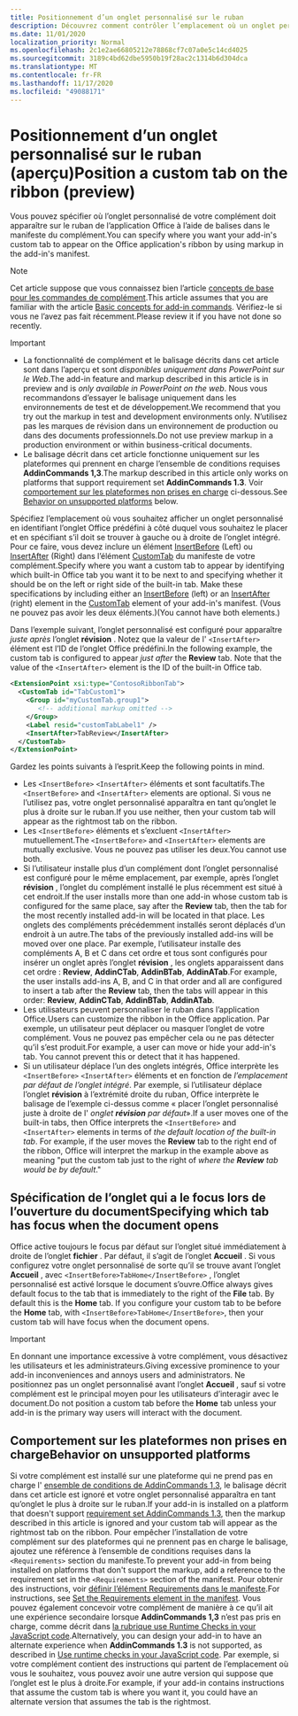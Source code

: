 ```yaml
---
title: Positionnement d’un onglet personnalisé sur le ruban
description: Découvrez comment contrôler l’emplacement où un onglet personnalisé apparaît dans le ruban Office et s’il a le focus par défaut.
ms.date: 11/01/2020
localization_priority: Normal
ms.openlocfilehash: 2c1e2ae66805212e78868cf7c07a0e5c14cd4025
ms.sourcegitcommit: 3189c4bd62dbe5950b19f28ac2c1314b6d304dca
ms.translationtype: MT
ms.contentlocale: fr-FR
ms.lasthandoff: 11/17/2020
ms.locfileid: "49088171"
---
```

# <a name="position-a-custom-tab-on-the-ribbon-preview"></a><span data-ttu-id="750f8-103">Positionnement d’un onglet personnalisé sur le ruban (aperçu)</span><span class="sxs-lookup"><span data-stu-id="750f8-103">Position a custom tab on the ribbon (preview)</span></span>

<span data-ttu-id="750f8-104">Vous pouvez spécifier où l’onglet personnalisé de votre complément doit apparaître sur le ruban de l’application Office à l’aide de balises dans le manifeste du complément.</span><span class="sxs-lookup"><span data-stu-id="750f8-104">You can specify where you want your add-in's custom tab to appear on the Office application's ribbon by using markup in the add-in's manifest.</span></span>

> [!NOTE]
> <span data-ttu-id="750f8-105">Cet article suppose que vous connaissez bien l’article [concepts de base pour les commandes de complément](add-in-commands.md).</span><span class="sxs-lookup"><span data-stu-id="750f8-105">This article assumes that you are familiar with the article [Basic concepts for add-in commands](add-in-commands.md).</span></span> <span data-ttu-id="750f8-106">Vérifiez-le si vous ne l’avez pas fait récemment.</span><span class="sxs-lookup"><span data-stu-id="750f8-106">Please review it if you have not done so recently.</span></span>

> [!IMPORTANT]
>
> - <span data-ttu-id="750f8-107">La fonctionnalité de complément et le balisage décrits dans cet article sont dans l’aperçu et sont *disponibles uniquement dans PowerPoint sur le Web*.</span><span class="sxs-lookup"><span data-stu-id="750f8-107">The add-in feature and markup described in this article is in preview and is *only available in PowerPoint on the web*.</span></span> <span data-ttu-id="750f8-108">Nous vous recommandons d’essayer le balisage uniquement dans les environnements de test et de développement.</span><span class="sxs-lookup"><span data-stu-id="750f8-108">We recommend that you try out the markup in test and development environments only.</span></span> <span data-ttu-id="750f8-109">N’utilisez pas les marques de révision dans un environnement de production ou dans des documents professionnels.</span><span class="sxs-lookup"><span data-stu-id="750f8-109">Do not use preview markup in a production environment or within business-critical documents.</span></span>
> - <span data-ttu-id="750f8-110">Le balisage décrit dans cet article fonctionne uniquement sur les plateformes qui prennent en charge l’ensemble de conditions requises **AddinCommands 1,3**.</span><span class="sxs-lookup"><span data-stu-id="750f8-110">The markup described in this article only works on platforms that support requirement set **AddinCommands 1.3**.</span></span> <span data-ttu-id="750f8-111">Voir [comportement sur les plateformes non prises en charge](#behavior-on-unsupported-platforms) ci-dessous.</span><span class="sxs-lookup"><span data-stu-id="750f8-111">See [Behavior on unsupported platforms](#behavior-on-unsupported-platforms) below.</span></span>

<span data-ttu-id="750f8-112">Spécifiez l’emplacement où vous souhaitez afficher un onglet personnalisé en identifiant l’onglet Office prédéfini à côté duquel vous souhaitez le placer et en spécifiant s’il doit se trouver à gauche ou à droite de l’onglet intégré. Pour ce faire, vous devez inclure un élément [InsertBefore](../reference/manifest/customtab.md#insertbefore) (Left) ou [InsertAfter](../reference/manifest/customtab.md#insertafter) (Right) dans l’élément [CustomTab](../reference/manifest/customtab.md) du manifeste de votre complément.</span><span class="sxs-lookup"><span data-stu-id="750f8-112">Specify where you want a custom tab to appear by identifying which built-in Office tab you want it to be next to and specifying whether it should be on the left or right side of the built-in tab. Make these specifications by including either an [InsertBefore](../reference/manifest/customtab.md#insertbefore) (left) or an [InsertAfter](../reference/manifest/customtab.md#insertafter) (right) element in the [CustomTab](../reference/manifest/customtab.md) element of your add-in's manifest.</span></span> <span data-ttu-id="750f8-113">(Vous ne pouvez pas avoir les deux éléments.)</span><span class="sxs-lookup"><span data-stu-id="750f8-113">(You cannot have both elements.)</span></span>

<span data-ttu-id="750f8-114">Dans l’exemple suivant, l’onglet personnalisé est configuré pour apparaître *juste après* l’onglet **révision** . Notez que la valeur de l' `<InsertAfter>` élément est l’ID de l’onglet Office prédéfini.</span><span class="sxs-lookup"><span data-stu-id="750f8-114">In the following example, the custom tab is configured to appear *just after* the **Review** tab. Note that the value of the `<InsertAfter>` element is the ID of the built-in Office tab.</span></span> 

```xml
<ExtensionPoint xsi:type="ContosoRibbonTab">
  <CustomTab id="TabCustom1">
    <Group id="myCustomTab.group1">
       <!-- additional markup omitted -->
    </Group>
    <Label resid="customTabLabel1" />
    <InsertAfter>TabReview</InsertAfter>
  </CustomTab>
</ExtensionPoint>
```

<span data-ttu-id="750f8-115">Gardez les points suivants à l’esprit.</span><span class="sxs-lookup"><span data-stu-id="750f8-115">Keep the following points in mind.</span></span>

- <span data-ttu-id="750f8-116">Les  `<InsertBefore>`  `<InsertAfter>` éléments et sont facultatifs.</span><span class="sxs-lookup"><span data-stu-id="750f8-116">The  `<InsertBefore>` and  `<InsertAfter>` elements are optional.</span></span> <span data-ttu-id="750f8-117">Si vous ne l’utilisez pas, votre onglet personnalisé apparaîtra en tant qu’onglet le plus à droite sur le ruban.</span><span class="sxs-lookup"><span data-stu-id="750f8-117">If you use neither, then your custom tab will appear as the rightmost tab on the ribbon.</span></span>
- <span data-ttu-id="750f8-118">Les  `<InsertBefore>` éléments et s’excluent  `<InsertAfter>` mutuellement.</span><span class="sxs-lookup"><span data-stu-id="750f8-118">The  `<InsertBefore>` and  `<InsertAfter>` elements are mutually exclusive.</span></span> <span data-ttu-id="750f8-119">Vous ne pouvez pas utiliser les deux.</span><span class="sxs-lookup"><span data-stu-id="750f8-119">You cannot use both.</span></span>
- <span data-ttu-id="750f8-120">Si l’utilisateur installe plus d’un complément dont l’onglet personnalisé est configuré pour le même emplacement, par exemple, après l’onglet **révision** , l’onglet du complément installé le plus récemment est situé à cet endroit.</span><span class="sxs-lookup"><span data-stu-id="750f8-120">If the user installs more than one add-in whose custom tab is configured for the same place, say after the **Review** tab, then the tab for the most recently installed add-in will be located in that place.</span></span> <span data-ttu-id="750f8-121">Les onglets des compléments précédemment installés seront déplacés d’un endroit à un autre.</span><span class="sxs-lookup"><span data-stu-id="750f8-121">The tabs of the previously installed add-ins will be moved over one place.</span></span> <span data-ttu-id="750f8-122">Par exemple, l’utilisateur installe des compléments A, B et C dans cet ordre et tous sont configurés pour insérer un onglet après l’onglet **révision** , les onglets apparaissent dans cet ordre : **Review**, **AddinCTab**, **AddinBTab**, **AddinATab**.</span><span class="sxs-lookup"><span data-stu-id="750f8-122">For example, the user installs add-ins A, B, and C in that order and all are configured to insert a tab after the **Review** tab, then the tabs will appear in this order: **Review**, **AddinCTab**, **AddinBTab**, **AddinATab**.</span></span>
- <span data-ttu-id="750f8-123">Les utilisateurs peuvent personnaliser le ruban dans l’application Office.</span><span class="sxs-lookup"><span data-stu-id="750f8-123">Users can customize the ribbon in the Office application.</span></span> <span data-ttu-id="750f8-124">Par exemple, un utilisateur peut déplacer ou masquer l’onglet de votre complément. Vous ne pouvez pas empêcher cela ou ne pas détecter qu’il s’est produit.</span><span class="sxs-lookup"><span data-stu-id="750f8-124">For example, a user can move or hide your add-in's tab. You cannot prevent this or detect that it has happened.</span></span>
- <span data-ttu-id="750f8-125">Si un utilisateur déplace l’un des onglets intégrés, Office interprète les `<InsertBefore>`  `<InsertAfter>` éléments et en fonction de *l’emplacement par défaut de l’onglet intégré*. Par exemple, si l’utilisateur déplace l’onglet **révision** à l’extrémité droite du ruban, Office interprète le balisage de l’exemple ci-dessus comme « placer l’onglet personnalisé juste à droite de l' *onglet **révision** par défaut*».</span><span class="sxs-lookup"><span data-stu-id="750f8-125">If a user moves one of the built-in tabs, then Office interprets the `<InsertBefore>` and  `<InsertAfter>` elements in terms of *the default location of the built-in tab*. For example, if the user moves the **Review** tab to the right end of the ribbon, Office will interpret the markup in the example above as meaning "put the custom tab just to the right of *where the **Review** tab would be by default*."</span></span>

## <a name="specifying-which-tab-has-focus-when-the-document-opens"></a><span data-ttu-id="750f8-126">Spécification de l’onglet qui a le focus lors de l’ouverture du document</span><span class="sxs-lookup"><span data-stu-id="750f8-126">Specifying which tab has focus when the document opens</span></span>

<span data-ttu-id="750f8-127">Office active toujours le focus par défaut sur l’onglet situé immédiatement à droite de l’onglet **fichier** . Par défaut, il s’agit de l’onglet **Accueil** . Si vous configurez votre onglet personnalisé de sorte qu’il se trouve avant l’onglet **Accueil** , avec `<InsertBefore>TabHome</InsertBefore>` , l’onglet personnalisé est activé lorsque le document s’ouvre.</span><span class="sxs-lookup"><span data-stu-id="750f8-127">Office always gives default focus to the tab that is immediately to the right of the **File** tab. By default this is the **Home** tab. If you configure your custom tab to be before the **Home** tab, with `<InsertBefore>TabHome</InsertBefore>`, then your custom tab will have focus when the document opens.</span></span>

> [!IMPORTANT]
> <span data-ttu-id="750f8-128">En donnant une importance excessive à votre complément, vous désactivez les utilisateurs et les administrateurs.</span><span class="sxs-lookup"><span data-stu-id="750f8-128">Giving excessive prominence to your add-in inconveniences and annoys users and administrators.</span></span> <span data-ttu-id="750f8-129">Ne positionnez pas un onglet personnalisé avant l’onglet **Accueil** , sauf si votre complément est le principal moyen pour les utilisateurs d’interagir avec le document.</span><span class="sxs-lookup"><span data-stu-id="750f8-129">Do not position a custom tab before the **Home** tab unless your add-in is the primary way users will interact with the document.</span></span>

## <a name="behavior-on-unsupported-platforms"></a><span data-ttu-id="750f8-130">Comportement sur les plateformes non prises en charge</span><span class="sxs-lookup"><span data-stu-id="750f8-130">Behavior on unsupported platforms</span></span>

<span data-ttu-id="750f8-131">Si votre complément est installé sur une plateforme qui ne prend pas en charge l' [ensemble de conditions de AddinCommands 1,3](../reference/requirement-sets/add-in-commands-requirement-sets.md), le balisage décrit dans cet article est ignoré et votre onglet personnalisé apparaîtra en tant qu’onglet le plus à droite sur le ruban.</span><span class="sxs-lookup"><span data-stu-id="750f8-131">If your add-in is installed on a platform that doesn't support [requirement set AddinCommands 1.3](../reference/requirement-sets/add-in-commands-requirement-sets.md), then the markup described in this article is ignored and your custom tab will appear as the rightmost tab on the ribbon.</span></span> <span data-ttu-id="750f8-132">Pour empêcher l’installation de votre complément sur des plateformes qui ne prennent pas en charge le balisage, ajoutez une référence à l’ensemble de conditions requises dans la `<Requirements>` section du manifeste.</span><span class="sxs-lookup"><span data-stu-id="750f8-132">To prevent your add-in from being installed on platforms that don't support the markup, add a reference to the requirement set in the `<Requirements>` section of the manifest.</span></span> <span data-ttu-id="750f8-133">Pour obtenir des instructions, voir [définir l’élément Requirements dans le manifeste](../develop/specify-office-hosts-and-api-requirements.md#set-the-requirements-element-in-the-manifest).</span><span class="sxs-lookup"><span data-stu-id="750f8-133">For instructions, see [Set the Requirements element in the manifest](../develop/specify-office-hosts-and-api-requirements.md#set-the-requirements-element-in-the-manifest).</span></span> <span data-ttu-id="750f8-134">Vous pouvez également concevoir votre complément de manière à ce qu’il ait une expérience secondaire lorsque **AddinCommands 1,3** n’est pas pris en charge, comme décrit dans [la rubrique use Runtime Checks in your JavaScript code](../develop/specify-office-hosts-and-api-requirements.md#use-runtime-checks-in-your-javascript-code).</span><span class="sxs-lookup"><span data-stu-id="750f8-134">Alternatively, you can design your add-in to have an alternate experience when **AddinCommands 1.3** is not supported, as described in [Use runtime checks in your JavaScript code](../develop/specify-office-hosts-and-api-requirements.md#use-runtime-checks-in-your-javascript-code).</span></span> <span data-ttu-id="750f8-135">Par exemple, si votre complément contient des instructions qui partent de l’emplacement où vous le souhaitez, vous pouvez avoir une autre version qui suppose que l’onglet est le plus à droite.</span><span class="sxs-lookup"><span data-stu-id="750f8-135">For example, if your add-in contains instructions that assume the custom tab is where you want it, you could have an alternate version that assumes the tab is the rightmost.</span></span>
